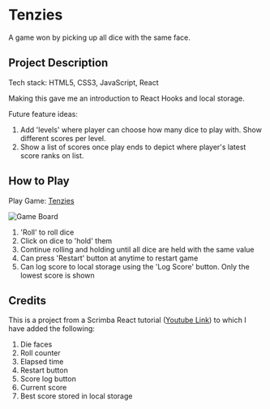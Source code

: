 # Tenzies 

A game won by picking up all dice with the same face. 

## Project Description

Tech stack: HTML5, CSS3, JavaScript, React <br/>

Making this gave me an introduction to React Hooks and local storage. <br/>

Future feature ideas: <br/>

1. Add 'levels' where player can choose how many dice to play with. Show different scores per level. 
2. Show a list of scores once play ends to depict where player's latest score ranks on list.

## How to Play 

Play Game: [Tenzies](tenziesmodded.netlify.app) <br/>

![Game Board](/images/gameBoard.png)

1. 'Roll' to roll dice
2. Click on dice to 'hold' them
3. Continue rolling and holding until all dice are held with the same value
4. Can press 'Restart' button at anytime to restart game
5. Can log score to local storage using the 'Log Score' button. Only the lowest score is shown

## Credits

This is a project from a Scrimba React tutorial ([Youtube Link](https://www.youtube.com/watch?v=bMknfKXIFA8)) to which I have added the following:  <br/>

1. Die faces
2. Roll counter
3. Elapsed time
4. Restart button
5. Score log button
6. Current score
7. Best score stored in local storage

